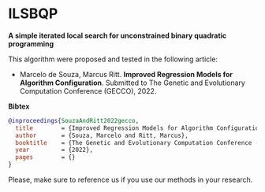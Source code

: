 # ILSBQP
**A simple iterated local search for unconstrained binary quadratic programming**

This algorithm were proposed and tested in the following article:

+ Marcelo de Souza, Marcus Ritt. **Improved Regression Models for Algorithm Configuration**. Submitted to The Genetic and Evolutionary Computation Conference (GECCO), 2022.

**Bibtex**

```bibtex
@inproceedings{SouzaAndRitt2022gecco,
  title        = {Improved Regression Models for Algorithm Configuration},
  author       = {Souza, Marcelo and Ritt, Marcus},
  booktitle    = {The Genetic and Evolutionary Computation Conference ({GECCO}~2022)},
  year         = {2022},
  pages        = {}
}
```
Please, make sure to reference us if you use our methods in your research.
